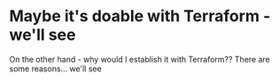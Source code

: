 # Maybe it's doable with Terraform - we'll see 
On the other hand - why would I establish it with Terraform??
There are some reasons... we'll see